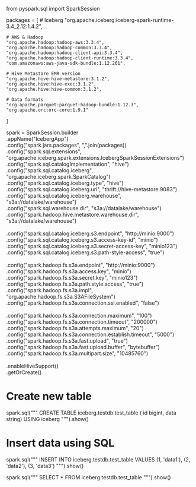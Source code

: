 from pyspark.sql import SparkSession

packages = [
    # Iceberg
    "org.apache.iceberg:iceberg-spark-runtime-3.4_2.12:1.4.2",
    
    # AWS & Hadoop
    "org.apache.hadoop:hadoop-aws:3.3.4",
    "org.apache.hadoop:hadoop-common:3.3.4",
    "org.apache.hadoop:hadoop-client-api:3.3.4",
    "org.apache.hadoop:hadoop-client-runtime:3.3.4",
    "com.amazonaws:aws-java-sdk-bundle:1.12.261",
    
    # Hive Metastore EMR version
    "org.apache.hive:hive-metastore:3.1.2",
    "org.apache.hive:hive-exec:3.1.2",
    "org.apache.hive:hive-common:3.1.2",
    
    # Data formats
    "org.apache.parquet:parquet-hadoop-bundle:1.12.3",
    "org.apache.orc:orc-core:1.9.1"
]

spark = SparkSession.builder \
    .appName("IcebergApp") \
    .config("spark.jars.packages", ",".join(packages)) \
    .config("spark.sql.extensions", "org.apache.iceberg.spark.extensions.IcebergSparkSessionExtensions") \
    .config("spark.sql.catalogImplementation", "hive") \
    .config("spark.sql.catalog.iceberg", "org.apache.iceberg.spark.SparkCatalog") \
    .config("spark.sql.catalog.iceberg.type", "hive") \
    .config("spark.sql.catalog.iceberg.uri", "thrift://hive-metastore:9083") \
    .config("spark.sql.catalog.iceberg.warehouse", "s3a://datalake/warehouse") \
    .config("spark.sql.warehouse.dir", "s3a://datalake/warehouse") \
    .config("spark.hadoop.hive.metastore.warehouse.dir", "s3a://datalake/warehouse") \
    \
    .config("spark.sql.catalog.iceberg.s3.endpoint", "http://minio:9000") \
    .config("spark.sql.catalog.iceberg.s3.access-key-id", "minio") \
    .config("spark.sql.catalog.iceberg.s3.secret-access-key", "minio123") \
    .config("spark.sql.catalog.iceberg.s3.path-style-access", "true") \
    \
    .config("spark.hadoop.fs.s3a.endpoint", "http://minio:9000") \
    .config("spark.hadoop.fs.s3a.access.key", "minio") \
    .config("spark.hadoop.fs.s3a.secret.key", "minio123") \
    .config("spark.hadoop.fs.s3a.path.style.access", "true") \
    .config("spark.hadoop.fs.s3a.impl", "org.apache.hadoop.fs.s3a.S3AFileSystem") \
    .config("spark.hadoop.fs.s3a.connection.ssl.enabled", "false") \
    \
    .config("spark.hadoop.fs.s3a.connection.maximum", "100") \
    .config("spark.hadoop.fs.s3a.connection.timeout", "200000") \
    .config("spark.hadoop.fs.s3a.attempts.maximum", "20") \
    .config("spark.hadoop.fs.s3a.connection.establish.timeout", "5000") \
    .config("spark.hadoop.fs.s3a.fast.upload", "true") \
    .config("spark.hadoop.fs.s3a.fast.upload.buffer", "bytebuffer") \
    .config("spark.hadoop.fs.s3a.multipart.size", "10485760") \
    \
    .enableHiveSupport() \
    .getOrCreate()

# Create new table
spark.sql("""
    CREATE TABLE iceberg.testdb.test_table (
        id bigint,
        data string)
    USING iceberg
""").show()

# Insert data using SQL
spark.sql("""
    INSERT INTO iceberg.testdb.test_table
    VALUES 
        (1, 'data1'),
        (2, 'data2'),
        (3, 'data3')
""").show()

spark.sql("""
    SELECT * FROM iceberg.testdb.test_table
""").show()